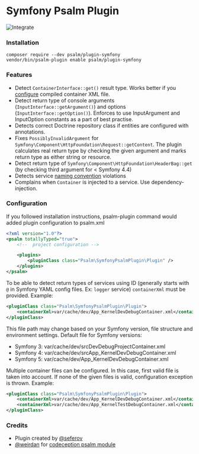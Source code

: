 # Symfony Psalm Plugin

![Integrate](https://github.com/psalm/psalm-plugin-symfony/workflows/Integrate/badge.svg)

### Installation

```
composer require --dev psalm/plugin-symfony
vendor/bin/psalm-plugin enable psalm/plugin-symfony
```

### Features

- Detect `ContainerInterface::get()` result type. Works better if you [configure](#configuration) compiled container XML file.
- Detect return type of console arguments (`InputInterface::getArgument()`) and options (`InputInterface::getOption()`). Enforces
to use InputArgument and InputOption constants as a part of best practise.
- Detects correct Doctrine repository class if entities are configured with annotations. 
- Fixes `PossiblyInvalidArgument` for `Symfony\Component\HttpFoundation\Request::getContent`.
The plugin calculates real return type by checking the given argument and marks return type as either string or resource.
- Detect return type of `Symfony\Component\HttpFoundation\HeaderBag::get` (by checking third argument for < Symfony 4.4)
- Detects service [naming convention](https://symfony.com/doc/current/contributing/code/standards.html#naming-conventions) violations
- Complains when `Container` is injected to a service. Use dependency-injection.

### Configuration

If you followed installation instructions, psalm-plugin command would added plugin configuration to psalm.xml

```xml
<?xml version="1.0"?>
<psalm totallyTyped="true">
    <!--  project configuration -->

    <plugins>
        <pluginClass class="Psalm\SymfonyPsalmPlugin\Plugin" />
    </plugins>
</psalm>
```

To be able to detect return types of services using ID (generally starts with `@` in Symfony YAML config files. Ex: `logger` service)
`containerXml` must be provided. Example:
```xml
<pluginClass class="Psalm\SymfonyPsalmPlugin\Plugin">
    <containerXml>var/cache/dev/App_KernelDevDebugContainer.xml</containerXml>
</pluginClass>
```

This file path may change based on your Symfony version, file structure and environment settings.
Default file for Symfony versions:
- Symfony 3: var/cache/dev/srcDevDebugProjectContainer.xml
- Symfony 4: var/cache/dev/srcApp_KernelDevDebugContainer.xml
- Symfony 5: var/cache/dev/App_KernelDevDebugContainer.xml

Multiple container files can be configured. In this case, first valid file is taken into account.
If none of the given files is valid, configuration exception is thrown.
Example:

```xml
<pluginClass class="Psalm\SymfonyPsalmPlugin\Plugin">
    <containerXml>var/cache/dev/App_KernelDevDebugContainer.xml</containerXml>
    <containerXml>var/cache/dev/App_KernelTestDebugContainer.xml</containerXml>
</pluginClass>
```

### Credits

- Plugin created by [@seferov](https://github.com/seferov)
- [@weirdan](https://github.com/weirdan) for [codeception psalm module](https://github.com/weirdan/codeception-psalm-module)

